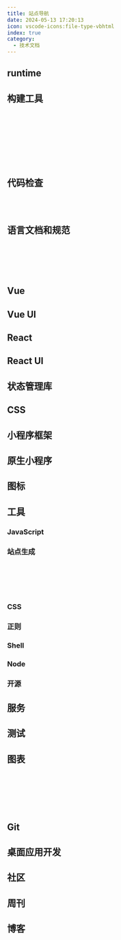 ```yaml
---
title: 站点导航
date: 2024-05-13 17:20:13
icon: vscode-icons:file-type-vbhtml
index: true
category:
  - 技术文档
---
```


## runtime

<VPCard
  title="Node"
  desc=" JavaScript 运行环境"
  logo="assets/icon/node.png"
  link="https://nodejs.org/en"
  background="var(--vp-card-bg-color)"
  color="var(--vp-card-color)"
/>
<VPCard
  title="Deno"
  desc="Node升级版,不依赖于npm"
  logo="assets/icon/deno.png"
  link="https://deno.com/"
  background="var(--vp-card-bg-color)"
  color="var(--vp-card-color)"
/>

## 构建工具

<VPCard    
  title="vite"    
  desc="极速的现代化前端构建工具"    
  logo="assets/icon/vite.png"    
  link="https://cn.vitejs.dev/"    
  background="var(--vp-card-bg-color)"    
  color="var(--vp-card-color)"    
/>    
<VPCard    
  title="webpack"    
  desc="高度可配置的模块打包器"    
  logo="assets/icon/webpack.png"    
  link="https://webpack.js.org/"    
  background="var(--vp-card-bg-color)"    
  color="var(--vp-card-color)"    
/>    
<VPCard    
  title="parcel"    
  desc="极速、零配置的打包工具, 支持自动转换资源, 无需配置即可使用"    
  logo="assets/icon/parcel.avif"    
  link="https://parceljs.org/"    
  background="var(--vp-card-bg-color)"    
  color="var(--vp-card-color)"    
/>    
<VPCard    
  title="rollup"    
  desc="专注于 ES6 模块的打包器"    
  logo="assets/icon/rollup.png"    
  link="https://rollupjs.org/"    
  background="var(--vp-card-bg-color)"    
  color="var(--vp-card-color)"    
/>    
<VPCard    
  title="esbuild"    
  desc="极速的 Go 语言打包器和压缩器"    
  logo="assets/icon/esbuild.png"    
  link="https://esbuild.github.io/"    
  background="var(--vp-card-bg-color)"    
  color="var(--vp-card-color)"    
/>    
<VPCard    
  title="tsup"    
  desc="零配置TypeScript打包工具, 用于快速打包和发布TypeScript库"    
  logo="assets/icon/tsup.png"    
  link="https://tsup.egoist.dev/"    
  background="var(--vp-card-bg-color)"    
  color="var(--vp-card-color)"    
/>    
<VPCard    
  title="unbuild"    
  desc="用于库和框架的快速打包器"    
  logo="assets/icon/unbuild.png"    
  link="https://github.com/unjs/unbuild"    
  background="var(--vp-card-bg-color)"    
  color="var(--vp-card-color)"    
/>    
<VPCard    
  title="turbo"    
  desc="基于 Vite 的极速构建工具"    
  logo="assets/icon/turbo.svg"    
  link="https://turbo.build/"    
  background="var(--vp-card-bg-color)"    
  color="var(--vp-card-color)"    
/>

## 代码检查

<VPCard  
  title="Standard JS"  
  desc="一套简单的 JavaScript 代码风格指南"  
  logo="assets/icon/standardjs.svg"  
  link="https://standardjs.com/"  
  background="var(--vp-card-bg-color)"  
  color="var(--vp-card-color)"  
/>  
<VPCard  
  title="Stylelint"  
  desc="现代 CSS/SCSS/Less 代码风格检查工具"  
  logo="assets/icon/stylelint.svg"  
  link="https://stylelint.docschina.org/"  
  background="var(--vp-card-bg-color)"  
  color="var(--vp-card-color)"  
/>  
<VPCard  
  title="ESLint"  
  desc="可扩展的 JavaScript 代码检查工具"  
  logo="assets/icon/eslint.svg"  
  link="https://zh-hans.eslint.org/"  
  background="var(--vp-card-bg-color)"  
  color="var(--vp-card-color)"  
/>

## 语言文档和规范

<VPCard  
  title="ECMAScript"
  desc="ECMAScript 标准"  
  logo="assets/icon/standardjs.svg"  
  link="https://tc39.es/ecma262/"  
  background="var(--vp-card-bg-color)"  
  color="var(--vp-card-color)"  
/>  
<VPCard  
  title="MDN"  
  desc="提供 Web 技术文档，学习 Web 开发的最佳实践"  
  logo="assets/icon/stylelint.svg"  
  link="https://developer.mozilla.org/zh-CN/docs/Web"  
  background="var(--vp-card-bg-color)"  
  color="var(--vp-card-color)"  
/>  
<VPCard  
  title="TypeScript"  
  desc="TypeScript 是带有类型语法的 JavaScript"  
  logo="assets/icon/typescript.png"  
  link="https://www.typescriptlang.org/"  
  background="var(--vp-card-bg-color)"  
  color="var(--vp-card-color)"  
/>
<VPCard  
  title="Rust"  
  desc="一门帮助每个人构建可靠且高效软件能力的语言"  
  logo="assets/icon/rust.svg"  
  link="https://www.rust-lang.org/"  
  background="var(--vp-card-bg-color)"  
  color="var(--vp-card-color)"  
/>
<VPCard  
  title="GraphQL"
  desc="一种用于 API 的查询语言"  
  logo="assets/icon/graphql.svg"  
  link="http://graphql.cn/"  
  background="var(--vp-card-bg-color)"  
  color="var(--vp-card-color)"  
/>  
<VPCard  
  title="JSON Schema"  
  desc="JSON Schema 是一个词汇表，可以验证、注释和操作 JSON 文档"  
  logo="assets/icon/json-schema.svg"  
  link="http://json-schema.org/"  
  background="var(--vp-card-bg-color)"  
  color="var(--vp-card-color)"  
/>  
<VPCard  
  title="CSS"  
  desc="CSS 规范说明"  
  logo="assets/icon/w3c.svg"  
  link="https://www.w3.org/Style/CSS/specs.en.html"  
  background="var(--vp-card-bg-color)"  
  color="var(--vp-card-color)"  
/>
<VPCard  
  title="OpenAPI"  
  desc="OpenAPI 规范为 RESTful API 定义了一个与语言无关的标准接口"  
  logo="assets/icon/openapi.png"  
  link="https://swagger.io/docs/specification/about/"  
  background="var(--vp-card-bg-color)"  
  color="var(--vp-card-color)"  
/>

## Vue

<VPCard  
  title="Vue 2"  
  desc="渐进式JavaScript框架，易于学习和使用"  
  logo="assets/icon/vue.svg"
  link="https://v2.cn.vuejs.org/"  
  background="var(--vp-card-bg-color)"  
  color="var(--vp-card-color)"  
/>  
  
<VPCard  
  title="Vue 3"  
  desc="Vue的下一个版本，更小、更快、更强大"  
  logo="assets/icon/vue.svg"
  link="https://cn.vuejs.org/"  
  background="var(--vp-card-bg-color)"  
  color="var(--vp-card-color)"  
/>  
  
<VPCard  
  title="Vue Devtools"  
  desc="开发者工具，帮助你调试Vue应用"  
  logo="assets/icon/vue-devtools.svg"
  link="https://devtools.vuejs.org/zh/"  
  background="var(--vp-card-bg-color)"  
  color="var(--vp-card-color)"  
/>  
  
<VPCard  
  title="Vue CLI"  
  desc="Vue的标准工具集，用于构建新项目"  
  logo="assets/icon/vue.svg" 
  link="https://cli.vuejs.org/zh/"  
  background="var(--vp-card-bg-color)"  
  color="var(--vp-card-color)"  
/>  
  
<VPCard  
  title="Vue Loader"  
  desc="Webpack的加载器，支持.vue文件"  
  logo="assets/icon/vue.svg"  
  link="https://vue-loader.vuejs.org/zh/"  
  background="var(--vp-card-bg-color)"  
  color="var(--vp-card-color)"  
/>  
  
<VPCard  
  title="Vue Router"  
  desc="Vue的官方路由管理器"  
  logo="assets/icon/vue.svg"
  link="https://router.vuejs.org/zh/"  
  background="var(--vp-card-bg-color)"  
  color="var(--vp-card-color)"  
/>  
  
<VPCard  
  title="Vue 服务器端渲染"  
  desc="Vue的服务器端渲染指南"  
  logo="assets/icon/vue.svg"
  link="https://v2.ssr.vuejs.org/zh/"  
  background="var(--vp-card-bg-color)"  
  color="var(--vp-card-color)"  
/>  
  
<VPCard  
  title="vue-use"  
  desc="Vue的组合式API实用工具库"  
  logo="assets/icon/vue.svg"
  link="https://vueuse.org/"  
  background="var(--vp-card-bg-color)"  
  color="var(--vp-card-color)"  
/>

<VPCard  
  title="Nuxt.js"  
  desc="基于 Vue.js 的一站式解决方案"  
  logo="assets/icon/nuxt.svg"
  link="https://v2.nuxt.com/"  
  background="var(--vp-card-bg-color)"  
  color="var(--vp-card-color)"  
/>

## Vue UI

<VPCard
  title="element-plus"
  desc=""
  logo="assets/icon/element-plus.png"
  link="https://element-plus.org/"
  background="var(--vp-card-bg-color)"
  color="var(--vp-card-color)"
/>
<VPCard
  title="naive UI"
  desc=""
  logo="assets/icon/naiveui.svg"
  link="https://www.naiveui.com/"
  background="var(--vp-card-bg-color)"
  color="var(--vp-card-color)"
/>
<VPCard
  title="vant"
  desc=""
  logo="assets/icon/vant.png"
  link="https://vant-ui.github.io/vant/"
  background="var(--vp-card-bg-color)"
  color="var(--vp-card-color)"
/>
<VPCard
  title="cube ui"
  desc=""
  logo="assets/icon/cube-ui.png"
  link="https://didi.github.io/cube-ui/"
  background="var(--vp-card-bg-color)"
  color="var(--vp-card-color)"
/>

## React

<VPCard  
  title="React"  
  desc="用于构建用户界面的JavaScript库"  
  logo="assets/icon/react.svg"
  link="https://zh-hans.react.dev/"  
  background="var(--vp-card-bg-color)"  
  color="var(--vp-card-color)"  
/>  
  
<VPCard  
  title="React Router 6"  
  desc="React的官方路由库，用于构建单页面应用"  
  logo="assets/icon/react-router.svg"
  link="https://reactrouter.com/en/main"  
  background="var(--vp-card-bg-color)"  
  color="var(--vp-card-color)"  
/>  
  
<VPCard  
  title="react-use"  
  desc="React Hooks的实用函数库"  
  logo="assets/icon/react-use.png"
  link="http://streamich.github.io/react-use"  
  background="var(--vp-card-bg-color)"  
  color="var(--vp-card-color)"  
/>  
  
<VPCard  
  title="react-hook-form"  
  desc="高性能的表单钩子库"  
  logo="assets/icon/react-hook-form.png"
  link="https://react-hook-form.com/"  
  background="var(--vp-card-bg-color)"  
  color="var(--vp-card-color)"  
/>  
  
<VPCard  
  title="ahooks"  
  desc="React Hooks的集合库"
  logo="assets/icon/ahooks.svg"
  link="https://ahooks.js.org/"  
  background="var(--vp-card-bg-color)"  
  color="var(--vp-card-color)"  
/>  
  
<VPCard  
  title="umijs"  
  desc="企业级前端应用框架"  
  logo="assets/icon/umi.png"
  link="https://umijs.org/"  
  background="var(--vp-card-bg-color)"  
  color="var(--vp-card-color)"  
/>  
  
<VPCard  
  title="formily"  
  desc="企业级表单解决方案"  
  logo="assets/icon/formily.png"
  link="https://v2.formilyjs.org/"  
  background="var(--vp-card-bg-color)"  
  color="var(--vp-card-color)"  
/>  
  
<VPCard  
  title="react-dnd"  
  desc="React的拖放（Drag and Drop）库"  
  logo="assets/icon/react-dnd.png"
  link="https://react-dnd.github.io/react-dnd/"  
  background="var(--vp-card-bg-color)"  
  color="var(--vp-card-color)"  
/>  
  
<VPCard  
  title="recoil"  
  desc="React的状态管理库"  
  logo="assets/icon/recoilijs.png"
  link="https://recoiljs.org/"  
  background="var(--vp-card-bg-color)"  
  color="var(--vp-card-color)"  
/>  
  
<VPCard  
  title="swr"  
  desc="基于fetch的React数据获取库"  
  logo="assets/icon/swr.png"
  link="https://swr.vercel.app/"  
  background="var(--vp-card-bg-color)"  
  color="var(--vp-card-color)"  
/>

<VPCard  
  title="awesome-react"  
  desc="精选的React资源列表"  
  logo="assets/icon/react.svg"
  link="https://github.com/enaqx/awesome-react"  
  background="var(--vp-card-bg-color)"  
  color="var(--vp-card-color)"  
/>

## React UI

<VPCard
  title="ant-design"
  desc=""
  logo="assets/icon/antd.svg"
  link="https://ant.design/"
  background="var(--vp-card-bg-color)"
  color="var(--vp-card-color)"
/>
<VPCard
  title="material-ui"
  desc=""
  logo="assets/icon/mui.png"
  link="https://mui.com/core/"
  background="var(--vp-card-bg-color)"
  color="var(--vp-card-color)"
/>

## 状态管理库

<VPCard  
  title="Pinia"  
  desc="专为Vue3设计的轻量级状态管理库，支持TypeScript"  
  logo="assets/icon/pinia.svg"
  link="https://pinia.vuejs.org/zh/"  
  background="var(--vp-card-bg-color)"  
  color="var(--vp-card-color)"  
/>  
  
<VPCard  
  title="Vuex"  
  desc="Vue的官方状态管理模式和库"  
  logo="assets/icon/vue.svg"
  link="https://vuex.vuejs.org/zh/"  
  background="var(--vp-card-bg-color)"  
  color="var(--vp-card-color)"  
/>  
  
<VPCard  
  title="Redux"  
  desc="React状态管理，提供可预测化的状态管理"  
  logo="assets/icon/redux.svg" 
  link="https://redux.js.org/introduction/getting-started"  
  background="var(--vp-card-bg-color)"  
  color="var(--vp-card-color)"  
/>  
  
<VPCard  
  title="Zustand"  
  desc="轻量级、可扩展的 React 状态管理库"  
  logo="assets/icon/zustand.png"
  link="https://docs.pmnd.rs/zustand/getting-started/introduction"  
  background="var(--vp-card-bg-color)"  
  color="var(--vp-card-color)"  
/>

## CSS

<VPCard
  title="TailwindCSS"
  desc=""
  logo="assets/icon/tailwindcss.png"
  link="https://tailwindcss.com/"
  background="var(--vp-card-bg-color)"
  color="var(--vp-card-color)"
/>
<VPCard
  title="WindiCSS"
  desc=""
  logo="assets/icon/windicss.svg"
  link="https://windicss.org/"
  background="var(--vp-card-bg-color)"
  color="var(--vp-card-color)"
/>
<VPCard
  title="unocss"
  desc=""
  logo="assets/icon/unocss.svg"
  link="https://unocss.dev/"
  background="var(--vp-card-bg-color)"
  color="var(--vp-card-color)"
/>


## 小程序框架

<VPCard
  title="unibest"
  desc=""
  logo="assets/icon/unibest.svg"
  link="https://codercup.github.io/unibest-docs/"
  background="var(--vp-card-bg-color)"
  color="var(--vp-card-color)"
/>

<VPCard
  title="uniapp"
  desc=""
  logo="assets/icon/uniapp.jpeg"
  link="https://uniapp.dcloud.net.cn/"
  background="var(--vp-card-bg-color)"
  color="var(--vp-card-color)"
/>

## 原生小程序

<VPCard
  title="微信小程序"
  desc=""
  logo="assets/icon/weixin-mini-app.png"
  link="https://developers.weixin.qq.com/miniprogram/dev/framework/quickstart/"
  background="var(--vp-card-bg-color)"
  color="var(--vp-card-color)"
/>
<VPCard
  title="百度小程序"
  desc=""
  logo="assets/icon/weixin-mini-app.png"
  link="https://smartprogram.baidu.com/docs/introduction/enter_application/"
  background="var(--vp-card-bg-color)"
  color="var(--vp-card-color)"
/>
<VPCard
  title="支付宝小程序"
  desc=""
  logo="assets/icon/weixin-mini-app.png"
  link="https://opendocs.alipay.com/mini/introduce/get-started"
  background="var(--vp-card-bg-color)"
  color="var(--vp-card-color)"
/>
<VPCard
  title="字节跳动小程序"
  desc=""
  logo="assets/icon/weixin-mini-app.png"
  link="https://developer.toutiao.com/dev/doc/1"
  background="var(--vp-card-bg-color)"
  color="var(--vp-card-color)"
/>
<VPCard
  title="抖音小程序"
  desc=""
  logo="assets/icon/weixin-mini-app.png"
  link="https://developer.open-douyin.com/docs/resource/zh-CN/mini-app/introduction/usage-guide"
  background="var(--vp-card-bg-color)"
  color="var(--vp-card-color)"
/>

## 图标

<VPCard
  title="iconfont"
  desc=""
  logo="assets/icon/iconfont.svg"
  link="https://www.iconfont.cn/"
  background="var(--vp-card-bg-color)"
  color="var(--vp-card-color)"
/>
<VPCard
  title="iconify"
  desc=""
  logo="assets/icon/iconify.svg"
  link="https://icon-sets.iconify.design/"
  background="var(--vp-card-bg-color)"
  color="var(--vp-card-color)"
/>

## 工具

### JavaScript

<VPCard  
  title="js 可视化执行"  
  desc="实时查看JavaScript代码的执行流程，直观理解代码运行过程。"  
  logo="assets/icon/js.png"  
  link="https://www.jsv9000.app/"  
  background="var(--vp-card-bg-color)"  
  color="var(--vp-card-color)"  
/>
<VPCard  
  title="js 性能对比"  
  desc="快速测试JavaScript代码片段的性能，比较不同实现方式的效率。"  
  logo="assets/icon/js.png"  
  link="https://jsbench.me/"  
  background="var(--vp-card-bg-color)"  
  color="var(--vp-card-color)"  
/>
<VPCard  
  title="AST explorer"  
  desc="探索JavaScript代码的抽象语法树(AST)，深入了解代码的内部结构。"  
  logo="assets/icon/js.png"  
  link="https://astexplorer.net/"
  background="var(--vp-card-bg-color)"  
  color="var(--vp-card-color)"  
/>

### 站点生成

<VPCard  
  title="vuepress"  
  desc="基于Vue驱动，专为编写技术文档而设计。"  
  logo="assets/icon/vuepress.png"  
  link="https://v2.vuepress.vuejs.org/"  
  background="var(--vp-card-bg-color)"  
  color="var(--vp-card-color)"  
/>  
<VPCard  
  title="vitepress"  
  desc="基于Vite，为Vue提供出色的开发体验。"  
  logo="assets/icon/vitepress.svg"
  link="https://vitepress.vuejs.org/"  
  background="var(--vp-card-bg-color)"  
  color="var(--vp-card-color)"  
/>  
<VPCard  
  title="Astro"  
  desc="快速、轻量级，支持多种前端框架和组件。"  
  logo="assets/icon/astro.svg"
  link="https://astro.build/"  
  background="var(--vp-card-bg-color)"  
  color="var(--vp-card-color)"  
/>  
<VPCard  
  title="Hexo"  
  desc="基于Node.js构建的博客框架。"  
  logo="assets/icon/hexo.svg" 
  link="https://hexo.io/"  
  background="var(--vp-card-bg-color)"  
  color="var(--vp-card-color)"  
/>  
<VPCard  
  title="slidev"  
  desc="用于制作演示文稿的Web-first幻灯片工具。"  
  logo="assets/icon/slidev.svg"
  link="https://cn.sli.dev/guide/"  
  background="var(--vp-card-bg-color)"  
  color="var(--vp-card-color)"  
/>

<VPCard
  title="vuepress-theme-hope"
  desc="VuePress主题"
  logo="assets/icon/vuepress-theme-hope.ico"
  link="https://theme-hope.vuejs.press/zh/"
  background="var(--vp-card-bg-color)"
  color="var(--vp-card-color)"
/>

### CSS

<VPCard
  title="CSS 灵感"
  desc=""
  logo="assets/icon/css.png"
  link="https://csscoco.com/inspiration/#/"
  background="var(--vp-card-bg-color)"
  color="var(--vp-card-color)"
/>
<VPCard
  title="CSS Tricks"
  desc=""
  logo="assets/icon/css.png"
  link="https://qishaoxuan.github.io/css_tricks/"
  background="var(--vp-card-bg-color)"
  color="var(--vp-card-color)"
/>
<VPCard
  title="you need to know css"
  desc=""
  logo="assets/icon/you-need-to-know-css.png"
  link="https://lhammer.cn/You-need-to-know-css/#/"
  background="var(--vp-card-bg-color)"
  color="var(--vp-card-color)"
/>
<VPCard
  title="防御性CSS提示"
  desc=""
  logo="assets/icon/css.png"
  link="https://defensivecss.dev/tips"
  background="var(--vp-card-bg-color)"
  color="var(--vp-card-color)"
/>
<VPCard
  title="Web 安全色"
  desc=""
  logo="assets/icon/css.png"
  link="https://www.bootcss.com/p/websafecolors/"
  background="var(--vp-card-bg-color)"
  color="var(--vp-card-color)"
/>
<VPCard
  title="SVG background"
  desc=""
  logo="assets/icon/css.png"
  link="https://www.svgbackgrounds.com/)"
  background="var(--vp-card-bg-color)"
  color="var(--vp-card-color)"
/>
<VPCard
  title="SVG 波浪背景生成"
  desc=""
  logo="assets/icon/css.png"
  link="https://svgwave.in/"
  background="var(--vp-card-bg-color)"
  color="var(--vp-card-color)"
/>
<VPCard
  title="贝塞尔生成"
  desc=""
  logo="assets/icon/css.png"
  link="https://svgwave.in/"
  background="var(--vp-card-bg-color)"
  color="var(--vp-card-color)"
/>
<VPCard
  title="CSS 动画"
  desc=""
  logo="assets/icon/css.png"
  link="https://animista.net/"
  background="var(--vp-card-bg-color)"
  color="var(--vp-card-color)"
/>
<VPCard
  title="CSS Timing Function"
  desc=""
  logo="assets/icon/css.png"
  link="https://easings.net/zh-cn"
  background="var(--vp-card-bg-color)"
  color="var(--vp-card-color)"
/>

### 正则

<VPCard
  title="正则生成图解"
  desc=""
  logo="assets/icon/regex-vis.png"
  link="https://regex-vis.com/"
  background="var(--vp-card-bg-color)"
  color="var(--vp-card-color)"
/>
<VPCard
  title="正则表达式在线测试"
  desc=""
  logo="assets/icon/regex.png"
  link="https://www.jyshare.com/front-end/854/"
  background="var(--vp-card-bg-color)"
  color="var(--vp-card-color)"
/>

### Shell

<VPCard
  title="tldr"
  desc="在线帮助手册"
  logo="assets/icon/shell.png"
  link="https://tldr.sh/"
  background="var(--vp-card-bg-color)"
  color="var(--vp-card-color)"
/>

### Node

<VPCard
  title="publint"
  desc="检查 npm package 是否正确发布"
  logo="assets/icon/publint.svg"
  link="https://publint.dev/"
  background="var(--vp-card-bg-color)"
  color="var(--vp-card-color)"
/>

<VPCard
  title="npm"
  desc="npm 官网"
  logo="assets/icon/publint.svg"
  link="https://www.npmjs.com/"
  background="var(--vp-card-bg-color)"
  color="var(--vp-card-color)"
/>

### 开源

<VPCard
  title="bestofjs"
  desc="前端开源项目最新热点趋势"
  logo="assets/icon/bestofjs.ico"
  link="https://bestofjs.org/"
  background="var(--vp-card-bg-color)"
  color="var(--vp-card-color)"
/>
<VPCard
  title="Ray"
  desc="代码 Demo 图片生成"
  logo="assets/icon/ray.png"
  link="https://www.ray.so/"
  background="var(--vp-card-bg-color)"
  color="var(--vp-card-color)"
/>

## 服务

<VPCard
  title="nginx配置生成"
  desc="nginx配置生成"
  logo="assets/icon/nginx.png"
  link="https://www.digitalocean.com/community/tools/nginx?global.app.lang=zhCN"
  background="var(--vp-card-bg-color)"
  color="var(--vp-card-color)"
/>
<VPCard
  title="can I use"
  desc="浏览器特性支持查询"
  logo="assets/icon/caniuse.png"
  link="https://caniuse.com/"
  background="var(--vp-card-bg-color)"
  color="var(--vp-card-color)"
/>

## 测试
<VPCard  
  title="Vue Test Utils"  
  desc="Vue Test Utils是 Vue.js 官方提供的测试工具库，用于在单元测试中挂载和渲染 Vue 组件。"  
  logo="assets/icon/vue.svg"  
  link="https://test-utils.vuejs.org/"  
  background="var(--vp-card-bg-color)"  
  color="var(--vp-card-color)"  
/>  

<VPCard  
  title="storybook"  
  desc="用于开发UI组件的开源工具，可帮助您构建、文档化和测试React、Vue、Angular等框架的UI组件。"  
  logo="assets/icon/react-use.png"  
  link="https://storybook.js.org/"  
  background="var(--vp-card-bg-color)"  
  color="var(--vp-card-color)"  
/>  
  
<VPCard  
  title="cypress"  
  desc="强大、开源的端到端测试工具，为现代Web应用程序提供快速、可靠和准确的测试。"  
  logo="assets/icon/cypress.ico"  
  link="https://cypress.io/"  
  background="var(--vp-card-bg-color)"  
  color="var(--vp-card-color)"  
/>  
  
<VPCard  
  title="jest"  
  desc="JavaScript的测试框架，由Facebook开发和维护，提供了丰富的断言库、模拟功能和测试覆盖率报告。"  
  logo="assets/icon/jest.png"  
  link="https://jestjs.io/"  
  background="var(--vp-card-bg-color)"  
  color="var(--vp-card-color)"  
/>  
  
<VPCard  
  title="mocha"  
  desc="JavaScript的测试框架，在浏览器和Node.js中运行，使异步测试变得简单而有趣。"  
  logo="assets/icon/mocha.svg"  
  link="https://mochajs.org/"  
  background="var(--vp-card-bg-color)"  
  color="var(--vp-card-color)"  
/>  
  
<VPCard  
  title="ava"
  desc="用于Node.js的简洁且强大的测试库，支持ES2015+和并发测试。"  
  logo="assets/icon/ava.png"  
  link="https://github.com/avajs/ava"  
  background="var(--vp-card-bg-color)"  
  color="var(--vp-card-color)"  
/>  
  
<VPCard  
  title="karma"  
  desc="用于所有主流浏览器的测试运行器，支持单元测试、端到端测试和集成测试。"  
  logo="assets/icon/karma.png"  
  link="http://karma-runner.github.io/"  
  background="var(--vp-card-bg-color)"  
  color="var(--vp-card-color)"  
/>  
  
<VPCard  
  title="nightwatch"  
  desc="基于Node.js的端到端测试解决方案，用于自动化浏览器和移动设备的测试。"  
  logo="assets/icon/nightwatchjs.ico"  
  link="https://nightwatchjs.org/"
  background="var(--vp-card-bg-color)"  
  color="var(--vp-card-color)"  
/>  
  
<VPCard  
  title="sinon"  
  desc="用于JavaScript测试的测试间谍、存根和模拟的独立库。"  
  logo="assets/icon/sinon.png"  
  link="https://sinonjs.org/"  
  background="var(--vp-card-bg-color)"  
  color="var(--vp-card-color)"  
/>  
  
<VPCard  
  title="vitest"  
  desc="下一代测试框架，提供闪电般的测试速度和一流的开发体验。"  
  logo="assets/icon/vitest.svg"  
  link="https://vitest.dev/"  
  background="var(--vp-card-bg-color)"  
  color="var(--vp-card-color)"  
/>  
  
<VPCard  
  title="chai"  
  desc="BDD/TDD断言库，可与任何JavaScript测试框架一起使用。"  
  logo="assets/icon/chai.png"  
  link="https://chaijs.github.io/"  
  background="var(--vp-card-bg-color)"  
  color="var(--vp-card-color)"  
/>  
  
<VPCard  
  title="tape"  
  desc="轻量级、直观且强大的测试框架，适用于Node.js和浏览器。"  
  logo="assets/icon/tape.png"
  link="https://github.com/ljharb/tape"
  background="var(--vp-card-bg-color)"
  color="var(--vp-card-color)"
/>
<VPCard  
  title="istanbul"  
  desc="JavaScript代码覆盖率工具，可以与Mocha、Jest等测试框架集成，帮助您了解测试覆盖了哪些代码。"  
  logo="assets/icon/istanbul.png" 
  link="https://istanbul.js.org/"  
  background="var(--vp-card-bg-color)"  
  color="var(--vp-card-color)"  
/>  
  
<VPCard  
  title="uvu"  
  desc="超快速、极简的JavaScript测试框架，适用于Node.js和浏览器。"  
  logo="assets/icon/js.png"
  link="https://github.com/lukeed/uvu"  
  background="var(--vp-card-bg-color)"  
  color="var(--vp-card-color)"  
/>

## 图表

<VPCard  
  title="D3"  
  desc="一个强大的JavaScript库，用于生成数据驱动的文档。"  
  logo="/assets/icon/d3js.svg" 
  link="https://d3js.org/"  
  background="var(--vp-card-bg-color)"  
  color="var(--vp-card-color)"  
/>  
<VPCard  
  title="Chart.js"  
  desc="简单、灵活且交互式的图表库。"  
  logo="/assets/icon/chartjs.ico" 
  link="https://www.chartjs.org/docs/latest/"  
  background="var(--vp-card-bg-color)"  
  color="var(--vp-card-color)"  
/>  
<VPCard  
  title="Mermaid"  
  desc="生成图表和流程图等的Markdown风格的文本。"  
  logo="/assets/icon/mermaid.svg"
  link="http://mermaid.js.org/"  
  background="var(--vp-card-bg-color)"  
  color="var(--vp-card-color)"  
/>  
<VPCard  
  title="ECharts"  
  desc="一个使用JavaScript实现的开源可视化库。"  
  logo="/assets/icon/echarts.png"
  link="https://echarts.apache.org/"  
  background="var(--vp-card-bg-color)"  
  color="var(--vp-card-color)"  
/>  
<VPCard   
    title="ApexCharts"   
    desc="交互式JavaScript图表库"   
    logo="/assets/icon/apexcharts.png"
    link="https://apexcharts.com/"   
    background="var(--vp-card-bg-color)"   
    color="var(--vp-card-color)"   
/>  
<VPCard   
    title="visx"   
    desc="React可视化组件库"   
    logo="/assets/icon/visx.png"  
    link="https://airbnb.io/visx"   
    background="var(--vp-card-bg-color)"   
    color="var(--vp-card-color)"   
/> 
<VPCard   
    title="蚂蚁数据可视化"   
    desc="蚂蚁企业级数据可视化解决方案"   
    logo="assets/icon/antv.svg"
    link="https://antv.antgroup.com/"   
    background="var(--vp-card-bg-color)"   
    color="var(--vp-card-color)"   
/>

## Git

<VPCard
  title="Learn Git Branching"
  desc="学习git分支"
  logo="assets/icon/git.png"
  link="https://learngitbranching.js.org/?locale=zh_CN"
  background="var(--vp-card-bg-color)"
  color="var(--vp-card-color)"
/>

## 桌面应用开发

<VPCard
  title="Electron"
  desc="内置 node + chromium, 打包后比较重"
  logo="assets/icon/electronjs.svg"
  link="https://electronjs.org/"
  background="var(--vp-card-bg-color)"
  color="var(--vp-card-color)"
/>
<VPCard
  title="Tauri"
  desc="rust + 系统webview2, 打包后很轻"
  logo="assets/icon/tauri.png"
  link="https://tauri.app/"
  background="var(--vp-card-bg-color)"
  color="var(--vp-card-color)"
/>
<VPCard
  title="neutralino"
  desc="专注于轻量级桌面应用"
  logo="assets/icon/neutralino.png"
  link="https://neutralino.js.org/"
  background="var(--vp-card-bg-color)"
  color="var(--vp-card-color)"
/>

## 社区

<VPCard
  title="dev.to"
  desc="技术社区，拥有庞大的开发者用户基数"
  logo="assets/icon/html.png"
  link="https://dev.to/"
  background="var(--vp-card-bg-color)"
  color="var(--vp-card-color)"
/>
<VPCard
  title="segmentfault"
  desc="思否 - 中文技术问答社区"
  logo="assets/icon/html.png"
  link="https://segmentfault.com/"
  background="var(--vp-card-bg-color)"
  color="var(--vp-card-color)"
/>
<VPCard
  title="掘金"
  desc="中文技术社区"
  logo="assets/icon/html.png"
  link="https://juejin.cn/"
  background="var(--vp-card-bg-color)"
  color="var(--vp-card-color)"
/>
<VPCard
  title="v2ex"
  desc="中文技术社区，分享、探索"
  logo="assets/icon/html.png"
  link="https://www.v2ex.com/"
  background="var(--vp-card-bg-color)"
  color="var(--vp-card-color)"
/>
<VPCard
  title="LeetCode"
  desc="算法题库"
  logo="assets/icon/html.png"
  link="https://leetcode.cn/problemset/all/"
  background="var(--vp-card-bg-color)"
  color="var(--vp-card-color)"
/>
<VPCard
  title="印记中文"
  desc="技术站点导航"
  logo="assets/icon/html.png"
  link="https://docschina.org/"
  background="var(--vp-card-bg-color)"
  color="var(--vp-card-color)"
/>

## 周刊

<VPCard
  title="node-weekly"
  desc=""
  logo="assets/icon/magazine.png"
  link="https://nodeweekly.com/issues"
  background="var(--vp-card-bg-color)"
  color="var(--vp-card-color)"
/>
<VPCard
  title="javascript-weekly"
  desc=""
  logo="assets/icon/magazine.png"
  link="https://javascriptweekly.com/issues"
  background="var(--vp-card-bg-color)"
  color="var(--vp-card-color)"
/>
<VPCard
  title="front-weekly"
  desc=""
  logo="assets/icon/magazine.png"
  link="https://frontender-ua.medium.com/"
  background="var(--vp-card-bg-color)"
  color="var(--vp-card-color)"
/>
<VPCard
  title="奇舞周刊"
  desc=""
  logo="assets/icon/magazine.png"
  link="https://weekly.75.team/"
  background="var(--vp-card-bg-color)"
  color="var(--vp-card-color)"
/>

## 博客

<VPCard
  title="web.dev"
  desc="Chrome DevRel"
  logo="assets/icon/web-dev.png"
  link="https://web.dev/blog/"
  background="var(--vp-card-bg-color)"
  color="var(--vp-card-color)"
/>
<VPCard
  title="builder.io"
  desc="builder.io"
  logo="assets/icon/builder.svg"
  link="https://www.builder.io/blog"
  background="var(--vp-card-bg-color)"
  color="var(--vp-card-color)"
/>
<VPCard
  title="Chrome"
  desc="Chrome团队博客"
  logo="assets/icon/chrome.png"
  link="https://developer.chrome.com/blog/"
  background="var(--vp-card-bg-color)"
  color="var(--vp-card-color)"
/>